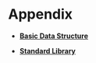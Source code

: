 # Appendix<a name="EN-US_TOPIC_0000001123841647"></a>

-   **[Basic Data Structure](kernel-small-apx-structure.md)**  

-   **[Standard Library](kernel-small-apx-library.md)**  


